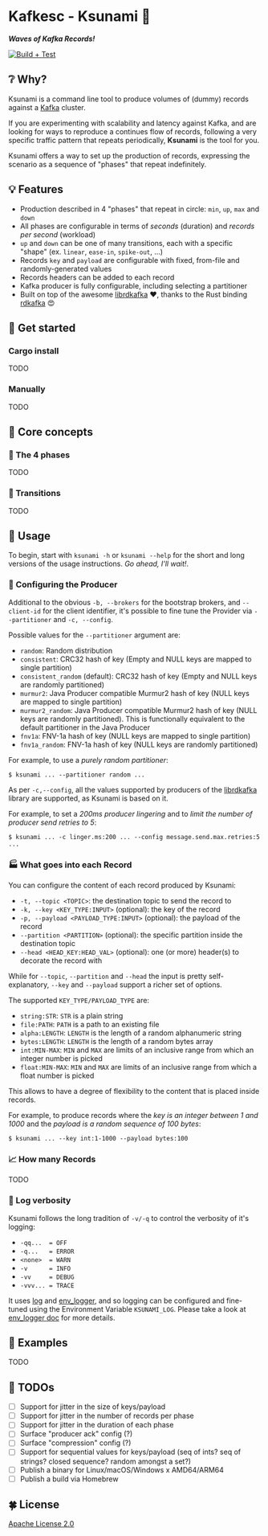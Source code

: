 # Kafkesc - Ksunami :ocean:

_**Waves of Kafka Records!**_

[![Build + Test](https://github.com/kafkesc/ksunami/actions/workflows/build+test.yml/badge.svg)](https://github.com/kafkesc/ksunami/actions/workflows/build+test.yml)

## :grey_question: Why?

Ksunami is a command line tool to produce volumes of (dummy) records against a [Kafka](https://kafka.apache.org/) cluster.

If you are experimenting with scalability and latency against Kafka, and are looking for ways to reproduce a continues
flow of records, following a very specific traffic pattern that repeats periodically, **Ksunami** is the tool for you.

Ksunami offers a way to set up the production of records, expressing the scenario as a sequence of "phases"
that repeat indefinitely.

## :bulb: Features

* Production described in 4 "phases" that repeat in circle: `min`, `up`, `max` and `down`
* All phases are configurable in terms of _seconds_ (duration) and _records per second_ (workload) 
* `up` and `down` can be one of many transitions, each with a specific "shape" (ex. `linear`, `ease-in`, `spike-out`, ...)
* Records `key` and `payload` are configurable with fixed, from-file and randomly-generated values
* Records headers can be added to each record
* Kafka producer is fully configurable, including selecting a partitioner
* Built on top of the awesome [librdkafka](https://github.com/edenhill/librdkafka) :heart:,
  thanks to the Rust binding [rdkafka](https://crates.io/crates/rdkafka) :heart_eyes:

## :horse: Get started

### Cargo install

TODO

### Manually

TODO

## :dragon: Core concepts

### :traffic_light: The 4 phases

TODO

### :roller_coaster: Transitions

TODO

## :racehorse: Usage

To begin, start with `ksunami -h` or `ksunami --help` for the short and long versions of the usage instructions.
_Go ahead, I'll wait!_.

### :wrench: Configuring the Producer

Additional to the obvious `-b, --brokers` for the bootstrap brokers, and `--client-id` for the client identifier,
it's possible to fine tune the Provider via `--partitioner` and `-c, --config`.

Possible values for the `--partitioner` argument are:

* `random`: Random distribution
* `consistent`: CRC32 hash of key (Empty and NULL keys are mapped to single partition)
* `consistent_random` (default): CRC32 hash of key (Empty and NULL keys are randomly partitioned)
* `murmur2`: Java Producer compatible Murmur2 hash of key (NULL keys are mapped to single partition)
* `murmur2_random`: Java Producer compatible Murmur2 hash of key (NULL keys are randomly partitioned). 
  This is functionally equivalent to the default partitioner in the Java Producer
* `fnv1a`: FNV-1a hash of key (NULL keys are mapped to single partition)
* `fnv1a_random`: FNV-1a hash of key (NULL keys are randomly partitioned)

For example, to use a _purely random partitioner_:

```shell
$ ksunami ... --partitioner random ...
```

As per `-c,--config`, all the values supported by producers of the
[librdkafka](https://github.com/edenhill/librdkafka/blob/master/CONFIGURATION.md)
library are supported, as Ksunami is based on it.

For example, to set a _200ms producer lingering_ and to _limit the number of producer send retries to 5_:

```shell
$ ksunami ... -c linger.ms:200 ... --config message.send.max.retries:5 ...
```

### :factory: What goes into each Record

You can configure the content of each record produced by Ksunami:

* `-t, --topic <TOPIC>`: the destination topic to send the record to
* `-k, --key <KEY_TYPE:INPUT>` (optional): the key of the record
* `-p, --payload <PAYLOAD_TYPE:INPUT>` (optional): the payload of the record
* `--partition <PARTITION>` (optional): the specific partition inside the destination topic
* `--head <HEAD_KEY:HEAD_VAL>` (optional): one (or more) header(s) to decorate the record with

While for `--topic`, `--partition` and `--head` the input is pretty self-explanatory, `--key` and `--payload` support
a richer set of options.

The supported `KEY_TYPE/PAYLOAD_TYPE` are:

* `string:STR`: `STR` is a plain string
* `file:PATH`: `PATH` is a path to an existing file
* `alpha:LENGTH`: `LENGTH` is the length of a random alphanumeric string
* `bytes:LENGTH`: `LENGTH` is the length of a random bytes array
* `int:MIN-MAX`: `MIN` and `MAX` are limits of an inclusive range from which an integer number is picked
* `float:MIN-MAX`: `MIN` and `MAX` are limits of an inclusive range from which a float number is picked

This allows to have a degree of flexibility to the content that is placed inside records.

For example, to produce records where the _key is an integer between 1 and 1000_
and the _payload is a random sequence of 100 bytes_:

```shell
$ ksunami ... --key int:1-1000 --payload bytes:100 
```

### :chart_with_upwards_trend: How many Records

TODO

### :microphone: Log verbosity

Ksunami follows the long tradition of `-v/-q` to control the verbosity of it's logging:

* `-qq...  = OFF`
* `-q...   = ERROR`
* `<none>  = WARN`
* `-v      = INFO`
* `-vv     = DEBUG`
* `-vvv... = TRACE`

It uses [log](https://crates.io/crates/log) and [env_logger](https://crates.io/crates/env_logger),
and so logging can be configured and fine-tuned using the Environment Variable `KSUNAMI_LOG`.
Please take a look at [env_logger doc](https://docs.rs/env_logger/latest/env_logger/#enabling-logging) for
more details.

## :rainbow: Examples

TODO

## :pushpin: TODOs

* [ ] Support for jitter in the size of keys/payload
* [ ] Support for jitter in the number of records per phase
* [ ] Support for jitter in the duration of each phase
* [ ] Surface "producer ack" config (?)
* [ ] Surface "compression" config (?)
* [ ] Support for sequential values for keys/payload (seq of ints? seq of strings? closed sequence? random amongst a set?)
* [ ] Publish a binary for Linux/macOS/Windows x AMD64/ARM64
* [ ] Publish a build via Homebrew

## :four_leaf_clover: License

[Apache License 2.0](./LICENSE)
